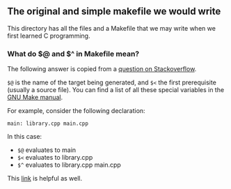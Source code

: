 ## The original and simple makefile we would write
This directory has all the files and a Makefile that we may write when we first
learned C programming.

### What do $@ and $^ in Makefile mean?
The following answer is copied from a [question on Stackoverflow](https://stackoverflow.com/questions/3220277/what-do-the-makefile-symbols-and-mean#:~:text=%24%40-,is%20the%20name,-of%20the%20target).

```$@``` is the name of the target being generated, and ```$<``` the first prerequisite (usually a source file). You can find a list of all these special variables in the [GNU Make manual](https://www.gnu.org/software/make/manual/html_node/Automatic-Variables.html#Automatic-Variables).

For example, consider the following declaration:
```
main: library.cpp main.cpp
```
In this case:

- ```$@``` evaluates to main
- ```$<``` evaluates to library.cpp
- ```$^``` evaluates to library.cpp main.cpp


This [link](https://stackoverflow.com/questions/3220277/what-do-the-makefile-symbols-and-mean#:~:text=112-,From%20Managing,-Projects%20with%20GNU) is helpful as well.
